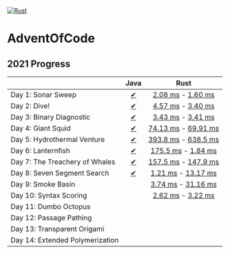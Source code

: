 [![Rust](https://github.com/LeszczyTom/AdventOfCode/actions/workflows/rust.yml/badge.svg)](https://github.com/LeszczyTom/AdventOfCode/actions/workflows/rust.yml)
# AdventOfCode

## 2021 Progress

|                                                                                     | Java | Rust |
|----------------------------------------------------------------------------------------|:--------:|:--------:|
| Day 1: Sonar Sweep                                   |   [✔](java/src/com/aoc/Day01/Day01.java)    |   [2.08 ms](rust/advent/src/days/day_1.rs#L6) - [1.60 ms](rust/advent/src/days/day_1.rs#L20)    |
|  Day 2: Dive!                                        |   [✔](java/src/com/aoc/Day02/Day02.java)    |   [4.57 ms](rust/advent/src/days/day_2.rs#L6) - [3.40 ms](rust/advent/src/days/day_2.rs#L25)   |
|  Day 3: Binary Diagnostic  |   [✔](java/src/com/aoc/Day03/Day03.java )    |   [3.43 ms](rust/advent/src/days/day_3.rs#L6) - [3.41 ms](rust/advent/src/days/day_3.rs#L38)    |
|  Day 4: Giant Squid    |   [✔](java/src/com/aoc/Day04/Day04.java)    |   [74.13 ms](rust/advent/src/days/day_4.rs#L50) - [69.91 ms](rust/advent/src/days/day_4.rs#L94)     |
|  Day 5: Hydrothermal Venture |   [✔](java/src/com/aoc/Day05/Day05.java)     |   [393.8 ms](rust/advent/src/days/day_5.rs#L45) - [638.5 ms](rust/advent/src/days/day_5.rs#L115)    |
|  Day 6: Lanternfish|   [✔](java/src/com/aoc/Day06/Day06.java)     |   [175.5 ms](rust/advent/src/days/day_6.rs#L32) - [1.84 ms](rust/advent/src/days/day_6.rs#L53)   |
|  Day 7: The Treachery of Whales |   [✔](java/src/com/aoc/Day07/Day07.java)    |   [157.5 ms](rust/advent/src/days/day_7.rs#L33) - [147.9 ms](rust/advent/src/days/day_7.rs#L63)    |
|   Day 8: Seven Segment Search |   [✔](java/src/com/aoc/Day08/Day08.java)    |    [1.21 ms](rust/advent/src/days/day_8.rs#L17) - [13.17 ms](rust/advent/src/days/day_8.rs#L31)    |
|  Day 9: Smoke Basin |        |    [3.74 ms](rust/advent/src/days/day_9.rs#L6) - [31.16 ms](rust/advent/src/days/day_9.rs#L23)    |
|  Day 10: Syntax Scoring |        |   [2.62 ms](rust/advent/src/days/day_10.rs#L9) - [3.22 ms](rust/advent/src/days/day_10.rs#L31)     |
|   Day 11: Dumbo Octopus |        |        |
|   Day 12: Passage Pathing |        |        |
|   Day 13: Transparent Origami |        |        |
|   Day 14: Extended Polymerization |        |        |
